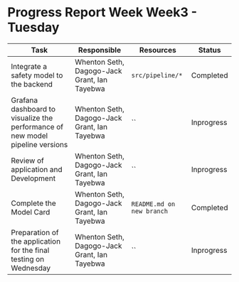 # Progress Report Week Week3 - Tuesday
 

| **Task** | **Responsible** | **Resources** | **Status** |
| --- | --- | --- | --- |
| Integrate a safety model to the backend | Whenton Seth, Dagogo-Jack Grant, Ian Tayebwa | `src/pipeline/*` | Completed |
| Grafana dashboard to visualize the performance of new model pipeline versions | Whenton Seth, Dagogo-Jack Grant, Ian Tayebwa | `` | Inprogress |
| Review of application and Development | Whenton Seth, Dagogo-Jack Grant, Ian Tayebwa | `` | Inprogress |
| Complete the Model Card | Whenton Seth, Dagogo-Jack Grant, Ian Tayebwa | `README.md on new branch` | Completed |
| Preparation of the application for the final testing on Wednesday | Whenton Seth, Dagogo-Jack Grant, Ian Tayebwa | `` | Inprogress |

